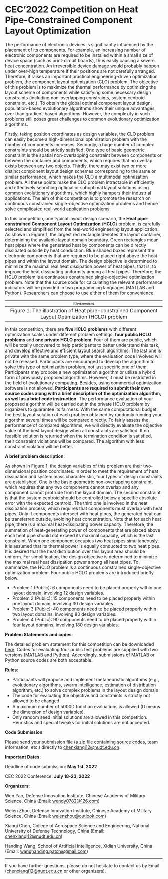 # CEC’2022 Competition on Heat Pipe-Constrained Component Layout Optimization

The performance of electronic devices is significantly influenced by the placement of its components. For example, an increasing number of electronic components are required to be installed within a small size of device space (such as print-circuit boards), thus easily causing a severe heat concentration. An irreversible device damage would probably happen under over-high temperature if their positions are not carefully arranged. Therefore, it raises an important practical engineering-driven optimization problem, the component layout optimization (CLO) problem. The objective of this problem is to maximize the thermal performance by optimizing the layout scheme of components while satisfying some necessary design constraints (including non-overlapping constraints, system centroid constraint, etc.). To obtain the global optimal component layout design, population-based evolutionary algorithms show their unique advantages over than gradient-based algorithms. However, the complexity in such problems still poses great challenges to common evolutionary optimization algorithms.

Firstly, taking position coordinates as design variables, the CLO problem can easily become a high-dimensional optimization problem with the number of components increases. Secondly, a huge number of complex constraints should be strictly satisfied. One type of basic geometric constraint is the spatial non-overlapping constraint between components or between the container and components, which requires that no overlap exists between any two objects. Thirdly, there may exist two or more distinct component layout design schemes corresponding to the same or similar performance, which makes the CLO a multimodal optimization problem. All these points make the CLO problem intractable in efficiently and effectively searching optimal or suboptimal layout solutions using common evolutionary algorithms, which highly hampers their industrial applications. The aim of this competition is to promote the research on continuous constrained single-objective optimization problems and hence solve complicated real-world application problems.

In this competition, one typical layout design scenario, the **Heat pipe-constrained Component Layout Optimization** (**HCLO**) problem, is carefully selected and simplified from the real-world engineering layout application. As shown in Figure 1, the largest red rectangle denotes the layout container, determining the available layout domain boundary. Green rectangles mean heat pipes where the generated heat by components can be directly dissipated outside by heat conduction. Blue shaded boxes represent the electronic components that are required to be placed right above the heat pipes and within the layout domain. The design objective is determined to minimize the maximal real heat dissipation power of heat pipes, that is, to improve the heat dissipating uniformity among all heat pipes. Therefore, the HCLO problem is a continuous constrained single-objective optimization problem. Note that the source code for calculating the relevant performance indicators will be provided in two programming languages (MATLAB and Python). Researchers can choose to use either of them for convenience.

| <img src="https://gitee.com/ChenXianqi/picbed/raw/master/img/ToyExample_v1.png" alt="ToyExample_v1" style="zoom: 50%;" /> |
| :-----------------------------------------------------------------------------------------------------------------------: |
|             Figure 1. The illustration of Heat pipe-constrained Component Layout Optimization (HCLO) problem              |

In this competition, there are **five HCLO problems** with different optimization scales under different problem settings: **four public HCLO problems** and **one private HCLO problem**. Four of them are public, which will be totally uncovered to help participants to better understand this task, and develop effective and efficient layout search algorithms. The last one is private with the same problem type, where the evaluation code involved will not be released. Participants are encouraged to develop the algorithm to solve this type of optimization problem, not just specific one of them. Participants may propose a new optimization algorithm or utilize a hybrid form of previously proposed algorithms. However, it must be restricted in the field of evolutionary computing. Besides, using commercial optimization software is not allowed. **Participants are required to submit their own source codes along with a brief description of the optimization algorithm, as well as a brief code instruction**. The performance evaluation of your proposed algorithm will be carried out in the private HCLO problem by organizers to guarantee its fairness. With the same computational budget, the best layout solution of each problem obtained by randomly running your algorithm several times will be compared directly. To fairly assess the performance of compared algorithms, we will directly evaluate the objective value of the best layout design when all constraints are satisfied. If no feasible solution is returned when the termination condition is satisfied, their constraint violations will be compared. The algorithm with less constraint violation will be better.

**A brief problem description**:

As shown in Figure 1, the design variables of this problem are their two-dimensional position coordinates. In order to meet the requirement of heat dissipation and system mass characteristic, four types of design constraints are established. One is the basic geometric non-overlapping constraint, which requires that any two components cannot overlap and any component cannot protrude from the layout domain. The second constraint is that the system centroid should be controlled below a specific absolute error with the expected centroid. The third one is involved in the heat dissipation process, which requires that components must overlap with heat pipes. Only if components intersect with heat pipes, the generated heat can be transferred outside, avoiding heat concentration. Note that for each heat pipe, there is a maximal heat-dissipating power capacity. Therefore, the summation of heat-generating power of components that are placed above each heat pipe should not exceed its maximal capacity, which is the last constraint. When one component occupies two heat pipes simultaneously, it is assumed that its thermal power is equally conducted to two heat pipes. It is desired that the heat distribution over this layout area should be uniform. For simplification, the design objective is determined to minimize the maximal real heat dissipation power among all heat pipes. To summarize, the HCLO problem is a continuous constrained single-objective optimization problem. Four public HCLO problems are introduced briefly below.

- Problem 1 (Public): 6 components need to be placed properly within one layout domain, involving 12 design variables.
- Problem 2 (Public): 15 components need to be placed properly within one layout domain, involving 30 design variables.
- Problem 3 (Public): 40 components need to be placed properly within two layout domains, involving 80 design variables.
- Problem 4 (Public): 90 components need to be placed properly within four layout domains, involving 180 design variables.

**Problem Statements and codes**:

The detailed problem statement for this competition can be downloaded [here](files/problem_statement_0211.pdf). Codes for evaluating four public test problems are supplied with two versions ([MATLAB](files/code_matlab_0211.zip) and [Python](files/code_python_0211.zip)). Accordingly, submissions of MATLAB or Python source codes are both acceptable.

**Rules**:

- Participants will propose and implement metaheuristic algorithms (e.g., evolutionary algorithms, swarm intelligence, estimation of distribution algorithm, etc.) to solve complex problems in the layout design domain.
- The code for evaluating the objective and constraints is strictly not allowed to be changed.
- A maximum number of 5000D function evaluations is allowed (D means the dimension of design variables).
- Only random seed initial solutions are allowed in this competition. Heuristics and special tweaks for initial solutions are not accepted.

**Code Submission**:

Please send your submission file (a zip file containing source codes, team information, etc.) directly to chenxianqi12@nudt.edu.cn.

**Important Dates**:

Deadline of code submission: **May 1st, 2022**

CEC 2022 Conference: **July 18-23, 2022**

**Organizers**:

Wen Yao, Defense Innovation Institute, Chinese Academy of Military Science, China (Email: wendy0782@126.com)

Weien Zhou, Defense Innovation Institute, Chinese Academy of Military Science, China (Email: weienzhou@outlook.com)

Xianqi Chen, College of Aerospace Science and Engineering, National University of Defense Technology, China (Email: chenxianqi12@nudt.edu.cn)

Handing Wang, School of Artificial Intelligence, Xidian University, China (Email: wanghanding.patch@gmail.com)

---

If you have further questions, please do not hesitate to contact us by Email (chenxianqi12@nudt.edu.cn or other organizers).

